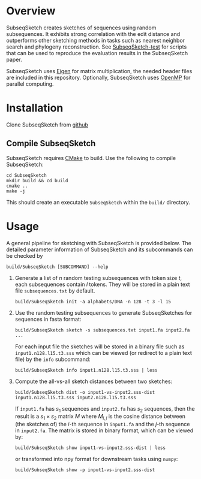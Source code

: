 # Overview

SubseqSketch creates sketches of sequences using random subsequences.
It exhibits strong correlation with the edit distance and outperforms other sketching methods in tasks such as nearest neighbor search and phylogeny reconstruction.
See [SubseqSketch-test](https://github.com/Shao-Group/SubseqSketch-test.git) for scripts that can be used to reproduce the evaluation results in the SubseqSketch paper.

SubseqSketch uses [Eigen](https://gitlab.com/libeigen/eigen) for matrix multiplication, the needed header files are included in this repository.
Optionally, SubseqSketch uses [OpenMP](https://www.openmp.org/resources/openmp-compilers-tools/) for parallel computing.

# Installation
Clone SubseqSketch from [github](https://github.com/Shao-Group/SubseqSketch.git)

## Compile SubseqSketch
SubseqSketch requires [CMake](https://cmake.org/download/) to build.
Use the following to compile SubseqSketch:
```
cd SubseqSketch
mkdir build && cd build
cmake ..
make -j
```
This should create an executable `SubseqSketch` within the `build/` directory.

# Usage
A general pipeline for sketching with SubseqSketch is provided below.
The detailed parameter information of SubseqSketch and its subcommands can be checked by
```
build/SubseqSketch [SUBCOMMAND] --help
```
1. Generate a list of $n$ random testing subsequences with token size $t$, each subsequences contain $l$ tokens. They will be stored in a plain text file `subsequences.txt` by default.
   ```
   build/SubseqSketch init -a alphabets/DNA -n 128 -t 3 -l 15
   ```
2. Use the random testing subsequences to generate SubseqSketches for sequences in fasta format:
   ```
   build/SubseqSketch sketch -s subsequences.txt input1.fa input2.fa ...
   ```
   For each input file the sketches will be stored in a binary file such as `input1.n128.l15.t3.sss` which can be viewed (or redirect to a plain text file) by the `info` subcommand:
   ```
   build/SubseqSketch info input1.n128.l15.t3.sss | less
   ```
3. Compute the all-vs-all sketch distances between two sketches:
   ```
   build/SubseqSketch dist -o input1-vs-input2.sss-dist input1.n128.l15.t3.sss input2.n128.l15.t3.sss
   ```
   If `input1.fa` has $s_1$ sequences and `input2.fa` has $s_2$ sequences, then the result is a $s_1\times s_2$ matrix $M$ where $M_{i,j}$ is the cosine distance between (the sketches of) the $i$-th sequence in `input1.fa` and the $j$-th sequence in `input2.fa`.
   The matrix is stored in binary format, which can be viewed by:
   ```
   build/SubseqSketch show input1-vs-input2.sss-dist | less
   ```
   or transformed into npy format for downstream tasks using `numpy`:
   ```
   build/SubseqSketch show -p input1-vs-input2.sss-dist
   ```
